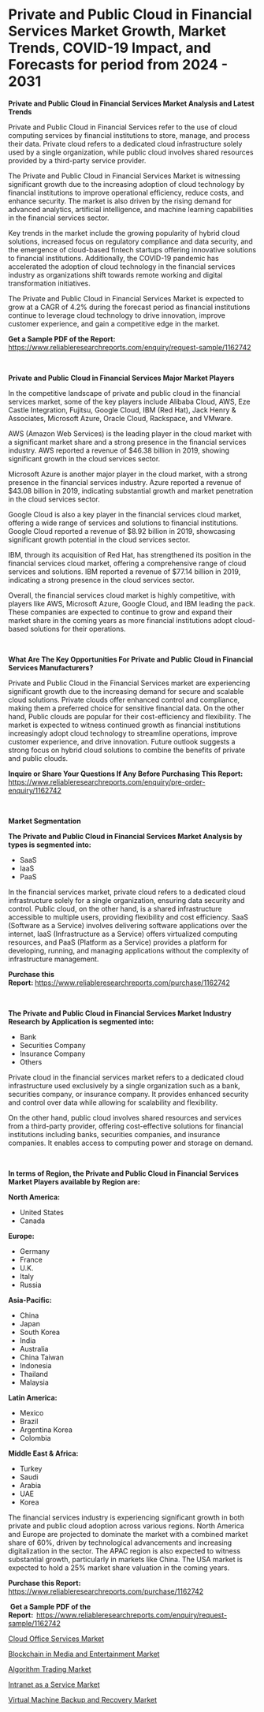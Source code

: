 <p><h1>Private and Public Cloud in Financial Services Market Growth, Market Trends, COVID-19 Impact, and Forecasts for period from 2024 - 2031</h1></p><p><strong>Private and Public Cloud in Financial Services Market Analysis and Latest Trends</strong></p>
<p><p>Private and Public Cloud in Financial Services refer to the use of cloud computing services by financial institutions to store, manage, and process their data. Private cloud refers to a dedicated cloud infrastructure solely used by a single organization, while public cloud involves shared resources provided by a third-party service provider.</p><p>The Private and Public Cloud in Financial Services Market is witnessing significant growth due to the increasing adoption of cloud technology by financial institutions to improve operational efficiency, reduce costs, and enhance security. The market is also driven by the rising demand for advanced analytics, artificial intelligence, and machine learning capabilities in the financial services sector.</p><p>Key trends in the market include the growing popularity of hybrid cloud solutions, increased focus on regulatory compliance and data security, and the emergence of cloud-based fintech startups offering innovative solutions to financial institutions. Additionally, the COVID-19 pandemic has accelerated the adoption of cloud technology in the financial services industry as organizations shift towards remote working and digital transformation initiatives.</p><p>The Private and Public Cloud in Financial Services Market is expected to grow at a CAGR of 4.2% during the forecast period as financial institutions continue to leverage cloud technology to drive innovation, improve customer experience, and gain a competitive edge in the market.</p></p>
<p><strong>Get a Sample PDF of the Report:&nbsp;</strong> <a href="https://www.reliableresearchreports.com/enquiry/request-sample/1162742">https://www.reliableresearchreports.com/enquiry/request-sample/1162742</a></p>
<p>&nbsp;</p>
<p><strong>Private and Public Cloud in Financial Services Major Market Players</strong></p>
<p><p>In the competitive landscape of private and public cloud in the financial services market, some of the key players include Alibaba Cloud, AWS, Eze Castle Integration, Fujitsu, Google Cloud, IBM (Red Hat), Jack Henry & Associates, Microsoft Azure, Oracle Cloud, Rackspace, and VMware.</p><p>AWS (Amazon Web Services) is the leading player in the cloud market with a significant market share and a strong presence in the financial services industry. AWS reported a revenue of $46.38 billion in 2019, showing significant growth in the cloud services sector.</p><p>Microsoft Azure is another major player in the cloud market, with a strong presence in the financial services industry. Azure reported a revenue of $43.08 billion in 2019, indicating substantial growth and market penetration in the cloud services sector.</p><p>Google Cloud is also a key player in the financial services cloud market, offering a wide range of services and solutions to financial institutions. Google Cloud reported a revenue of $8.92 billion in 2019, showcasing significant growth potential in the cloud services sector.</p><p>IBM, through its acquisition of Red Hat, has strengthened its position in the financial services cloud market, offering a comprehensive range of cloud services and solutions. IBM reported a revenue of $77.14 billion in 2019, indicating a strong presence in the cloud services sector.</p><p>Overall, the financial services cloud market is highly competitive, with players like AWS, Microsoft Azure, Google Cloud, and IBM leading the pack. These companies are expected to continue to grow and expand their market share in the coming years as more financial institutions adopt cloud-based solutions for their operations.</p></p>
<p>&nbsp;</p>
<p><strong>What Are The Key Opportunities For Private and Public Cloud in Financial Services Manufacturers?</strong></p>
<p><p>Private and Public Cloud in the Financial Services market are experiencing significant growth due to the increasing demand for secure and scalable cloud solutions. Private clouds offer enhanced control and compliance, making them a preferred choice for sensitive financial data. On the other hand, Public clouds are popular for their cost-efficiency and flexibility. The market is expected to witness continued growth as financial institutions increasingly adopt cloud technology to streamline operations, improve customer experience, and drive innovation. Future outlook suggests a strong focus on hybrid cloud solutions to combine the benefits of private and public clouds.</p></p>
<p><strong>Inquire or Share Your Questions If Any Before Purchasing This Report:</strong> <a href="https://www.reliableresearchreports.com/enquiry/pre-order-enquiry/1162742">https://www.reliableresearchreports.com/enquiry/pre-order-enquiry/1162742</a></p>
<p>&nbsp;</p>
<p><strong>Market Segmentation</strong></p>
<p><strong>The Private and Public Cloud in Financial Services Market Analysis by types is segmented into:</strong></p>
<p><ul><li>SaaS</li><li>IaaS</li><li>PaaS</li></ul></p>
<p><p>In the financial services market, private cloud refers to a dedicated cloud infrastructure solely for a single organization, ensuring data security and control. Public cloud, on the other hand, is a shared infrastructure accessible to multiple users, providing flexibility and cost efficiency. SaaS (Software as a Service) involves delivering software applications over the internet, IaaS (Infrastructure as a Service) offers virtualized computing resources, and PaaS (Platform as a Service) provides a platform for developing, running, and managing applications without the complexity of infrastructure management.</p></p>
<p><strong>Purchase this Report:&nbsp;</strong><a href="https://www.reliableresearchreports.com/purchase/1162742">https://www.reliableresearchreports.com/purchase/1162742</a></p>
<p>&nbsp;</p>
<p><strong>The Private and Public Cloud in Financial Services Market Industry Research by Application is segmented into:</strong></p>
<p><ul><li>Bank</li><li>Securities Company</li><li>Insurance Company</li><li>Others</li></ul></p>
<p><p>Private cloud in the financial services market refers to a dedicated cloud infrastructure used exclusively by a single organization such as a bank, securities company, or insurance company. It provides enhanced security and control over data while allowing for scalability and flexibility. </p><p>On the other hand, public cloud involves shared resources and services from a third-party provider, offering cost-effective solutions for financial institutions including banks, securities companies, and insurance companies. It enables access to computing power and storage on demand.</p></p>
<p>&nbsp;</p>
<p><strong>In terms of Region, the Private and Public Cloud in Financial Services Market Players available by Region are:</strong></p>
<p>
    <p> <strong> North America: </strong>
        <ul>
            <li>United States</li>
            <li>Canada</li>
        </ul>
        </p> 
    <p> <strong> Europe: </strong>
        <ul>
            <li>Germany</li>
            <li>France</li>
            <li>U.K.</li>
            <li>Italy</li>
            <li>Russia</li>
        </ul>
        </p> 
    <p> <strong> Asia-Pacific: </strong>
        <ul>
            <li>China</li>
            <li>Japan</li>
            <li>South Korea</li>
            <li>India</li>
            <li>Australia</li>
            <li>China Taiwan</li>
            <li>Indonesia</li>
            <li>Thailand</li>
            <li>Malaysia</li>
        </ul>
        </p> 
    <p> <strong> Latin America: </strong>
        <ul>
            <li>Mexico</li>
            <li>Brazil</li>
            <li>Argentina Korea</li>
            <li>Colombia</li>
        </ul>
        </p> 
    <p> <strong> Middle East & Africa: </strong>
        <ul>
            <li>Turkey</li>
            <li>Saudi</li>
            <li>Arabia</li>
            <li>UAE</li>
            <li>Korea</li>
        </ul>
    </p>
    </p>
<p><p>The financial services industry is experiencing significant growth in both private and public cloud adoption across various regions. North America and Europe are projected to dominate the market with a combined market share of 60%, driven by technological advancements and increasing digitalization in the sector. The APAC region is also expected to witness substantial growth, particularly in markets like China. The USA market is expected to hold a 25% market share valuation in the coming years.</p></p>
<p><strong>Purchase this Report: </strong><a href="https://www.reliableresearchreports.com/purchase/1162742">https://www.reliableresearchreports.com/purchase/1162742</a></p>
<p>&nbsp;<strong>Get a Sample PDF of the Report:&nbsp;&nbsp;</strong><a href="https://www.reliableresearchreports.com/enquiry/request-sample/1162742">https://www.reliableresearchreports.com/enquiry/request-sample/1162742</a></p>
<p><strong></strong></p>
<p><p><a href="https://medium.com/@abbieparker1942/cloud-office-services-market-research-report-its-history-and-forecast-2024-to-2031-30c74ab1757c">Cloud Office Services Market</a></p><p><a href="https://medium.com/@abbieparker1942/blockchain-in-media-and-entertainment-market-trends-forecast-and-competitive-analysis-to-2031-01319897ba2c">Blockchain in Media and Entertainment Market</a></p><p><a href="https://medium.com/@abbieparker1942/algorithm-trading-market-exploring-market-share-market-trends-and-future-growth-63860df3b96f">Algorithm Trading Market</a></p><p><a href="https://medium.com/@abbieparker1942/intranet-as-a-service-market-size-cagr-trends-2024-2030-6b4d993ccbd6">Intranet as a Service Market</a></p><p><a href="https://medium.com/@abbieparker1942/virtual-machine-backup-and-recovery-market-size-reveals-the-best-marketing-channels-in-global-47a73c487432">Virtual Machine Backup and Recovery Market</a></p></p>